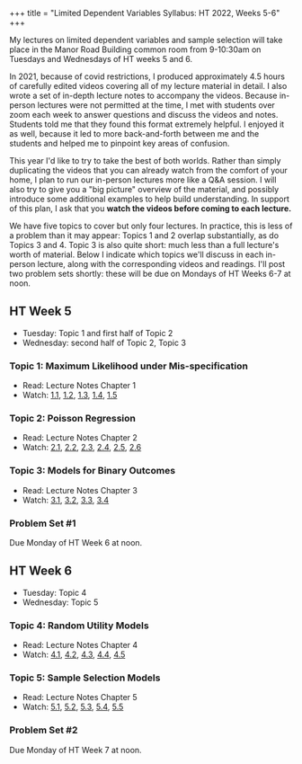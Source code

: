 +++
title = "Limited Dependent Variables Syllabus: HT 2022, Weeks 5-6"
+++

My lectures on limited dependent variables and sample selection will take place in the Manor Road Building common room from 9-10:30am on Tuesdays and Wednesdays of HT weeks 5 and 6.

In 2021, because of covid restrictions, I produced approximately 4.5 hours of carefully edited videos covering all of my lecture material in detail. I also wrote a set of in-depth lecture notes to accompany the videos. Because in-person lectures were not permitted at the time, I met with students over zoom each week to answer questions and discuss the videos and notes. Students told me that they found this format extremely helpful. I enjoyed it as well, because it led to more back-and-forth between me and the students and helped me to pinpoint key areas of confusion.

This year I'd like to try to take the best of both worlds. Rather than simply duplicating the videos that you can already watch from the comfort of your home, I plan to run our in-person lectures more like a Q&A session. I will also try to give you a "big picture" overview of the material, and possibly introduce some additional examples to help build understanding. In support of this plan, I ask that you **watch the videos before coming to each lecture.** 

We have five topics to cover but only four lectures. In practice, this is less of a problem than it may appear: Topics 1 and 2 overlap substantially, as do Topics 3 and 4. Topic 3 is also quite short: much less than a full lecture's worth of material. Below I indicate which topics we'll discuss in each in-person lecture, along with the corresponding videos and readings. I'll post two problem sets shortly: these will be due on Mondays of HT Weeks 6-7 at noon.


## HT Week 5
- Tuesday: Topic 1 and first half of Topic 2
- Wednesday: second half of Topic 2, Topic 3

### Topic 1: Maximum Likelihood under Mis-specification
  - Read: Lecture Notes Chapter 1
  - Watch: [1.1](https://expl.ai/CHAKTHR), [1.2](https://expl.ai/REZKTJY), [1.3](https://expl.ai/MRVFZMR), [1.4](https://expl.ai/TZBUFGU), [1.5](https://expl.ai/MDCWESE)

### Topic 2: Poisson Regression
  - Read: Lecture Notes Chapter 2
  - Watch: [2.1](https://expl.ai/YZFFBCH), [2.2](https://expl.ai/AUEJLRB), [2.3](https://expl.ai/SUDPHVT), [2.4](https://expl.ai/FCSUTGZ), [2.5](https://expl.ai/KRJBUDF), [2.6](https://expl.ai/RCDDGQV)

### Topic 3: Models for Binary Outcomes
 - Read: Lecture Notes Chapter 3
 - Watch: [3.1](https://expl.ai/XSLDYZE), [3.2](https://expl.ai/ZULFNLF), [3.3](https://expl.ai/KAHUPJN), [3.4](https://expl.ai/ANETTMF)


### Problem Set #1 
Due Monday of HT Week 6 at noon.
<!--*Problems 1-3 are due on Friday of Week 2 in HT; Problem 4 will not be marked.*
  - [Problem Set #1](/ps1.pdf)-->
<!--- [Problem Set #1 Solutions](/ps1-solutions.pdf)-->

## HT Week 6
- Tuesday: Topic 4
- Wednesday: Topic 5

### Topic 4: Random Utility Models
  - Read: Lecture Notes Chapter 4 
  - Watch: [4.1](https://expl.ai/MWEXXUE), [4.2](https://expl.ai/QLEKBJJ), [4.3](https://expl.ai/CAAGSWP), [4.4](https://expl.ai/CAUVVDH), [4.5](https://expl.ai/XTXUDBU)

### Topic 5: Sample Selection Models 
  - Read: Lecture Notes Chapter 5
  - Watch: [5.1](https://expl.ai/UXFHFNQ), [5.2](https://expl.ai/YAATEME), [5.3](https://expl.ai/LJBUHZQ), [5.4](https://expl.ai/BRXKQNX), [5.5](https://expl.ai/VFARCYE)

<!--### Lecture 6: Applied Examples in R 
*You will need the material in this lecture for problem 4 on Problem Set 1 and problem 5 on Problem Set 2.*

- Read: [Applied Examples: Count Data and Binary Outcomes](/r-examples.pdf)
- Watch: [6.1](https://expl.ai/ZQUDLSS), [6.2](https://expl.ai/USFRDBE), [6.3](https://expl.ai/YNWZCNB)-->

### Problem Set #2
Due Monday of HT Week 7 at noon.
<!--*Problems 1-4 are due on Friday of Week 3 in HT; Problem 5 will not be marked.*
- [Problem Set #2](/ps2.pdf)-->
<!--- [Problem Set #2 Solutions](/ps2-solutions.pdf)-->

<!--## TT Week 4, 2021-->

<!--### Revision Lecture
  - Monday, May 17th from 9:30-11am ~~in the Manor Road Building~~ *Unfortunately I have just learned that I will not be permitted to give this lecture in-person, so it will have to take place on zoom. Details will appear on canvas soon.*
  - [sample exam problem](/limdep-exam-practice.pdf), [solution](/limdep-exam-practice-soln.pdf)-->
